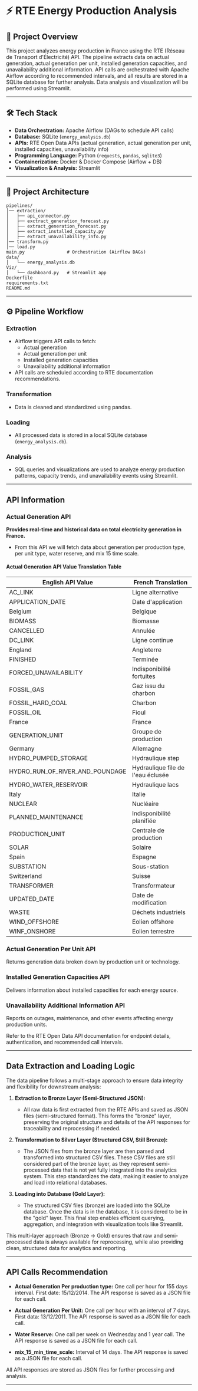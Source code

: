 # ⚡ RTE Energy Production Analysis

## 📌 Project Overview

This project analyzes energy production in France using the RTE (Réseau de Transport d'Électricité) API. The pipeline extracts data on actual generation, actual generation per unit, installed generation capacities, and unavailability additional information. API calls are orchestrated with Apache Airflow according to recommended intervals, and all results are stored in a SQLite database for further analysis. Data analysis and visualization will be performed using Streamlit.

---

## 🛠 Tech Stack

- **Data Orchestration:** Apache Airflow (DAGs to schedule API calls)
- **Database:** SQLite (`energy_analysis.db`)
- **APIs:** RTE Open Data APIs (actual generation, actual generation per unit, installed capacities, unavailability info)
- **Programming Language:** Python (`requests`, `pandas`, `sqlite3`)
- **Containerization:** Docker & Docker Compose (Airflow + DB)
- **Visualization & Analysis:** Streamlit

---

## 📂 Project Architecture

```text
pipelines/
│── extraction/
│   ├── api_connector.py
│   ├── exctract_generation_forecast.py
│   ├── extract_generation_forecast.py
│   ├── extract_installed_capacity.py
│   ├── extract_unavailability_info.py
│── transform.py
│── load.py
main.py                # Orchestration (Airflow DAGs)
data/
│   └── energy_analysis.db
Viz/
│   └── dashboard.py   # Streamlit app
Dockerfile
requirements.txt
README.md
```

---

## ⚙️ Pipeline Workflow

### Extraction

- Airflow triggers API calls to fetch:
  - Actual generation
  - Actual generation per unit
  - Installed generation capacities
  - Unavailability additional information
- API calls are scheduled according to RTE documentation recommendations.

### Transformation

- Data is cleaned and standardized using pandas.

### Loading

- All processed data is stored in a local SQLite database (`energy_analysis.db`).

### Analysis

- SQL queries and visualizations are used to analyze energy production patterns, capacity trends, and unavailability events using Streamlit.

---

## API Information

### Actual Generation API
**Provides real-time and historical data on total electricity generation in France.**
- From this API we will fetch data about generation per production type, per unit type, water reserve, and mix 15 time scale.

#### Actual Generation API Value Translation Table

| English API Value                | French Translation                           |
|----------------------------------|----------------------------------------------|
| AC_LINK                          | Ligne alternative                            |
| APPLICATION_DATE                 | Date d'application                           |
| Belgium                          | Belgique                                     |
| BIOMASS                          | Biomasse                                     |
| CANCELLED                        | Annulée                                      |
| DC_LINK                          | Ligne continue                               |
| England                          | Angleterre                                   |
| FINISHED                         | Terminée                                     |
| FORCED_UNAVAILABILITY            | Indisponibilité fortuites                    |
| FOSSIL_GAS                       | Gaz issu du charbon                          |
| FOSSIL_HARD_COAL                 | Charbon                                      |
| FOSSIL_OIL                       | Fioul                                        |
| France                           | France                                       |
| GENERATION_UNIT                  | Groupe de production                         |
| Germany                          | Allemagne                                    |
| HYDRO_PUMPED_STORAGE             | Hydraulique step                             |
| HYDRO_RUN_OF_RIVER_AND_POUNDAGE  | Hydraulique file de l'eau éclusée            |
| HYDRO_WATER_RESERVOIR            | Hydraulique lacs                             |
| Italy                            | Italie                                       |
| NUCLEAR                          | Nucléaire                                    |
| PLANNED_MAINTENANCE              | Indisponibilité planifiée                    |
| PRODUCTION_UNIT                  | Centrale de production                       |
| SOLAR                            | Solaire                                      |
| Spain                            | Espagne                                      |
| SUBSTATION                       | Sous-station                                 |
| Switzerland                      | Suisse                                       |
| TRANSFORMER                      | Transformateur                               |
| UPDATED_DATE                     | Date de modification                         |
| WASTE                            | Déchets industriels                          |
| WIND_OFFSHORE                    | Eolien offshore                              |
| WINF_ONSHORE                     | Eolien terrestre                             |

### Actual Generation Per Unit API
Returns generation data broken down by production unit or technology.

### Installed Generation Capacities API
Delivers information about installed capacities for each energy source.

### Unavailability Additional Information API
Reports on outages, maintenance, and other events affecting energy production units.

Refer to the RTE Open Data API documentation for endpoint details, authentication, and recommended call intervals.

---

## Data Extraction and Loading Logic

The data pipeline follows a multi-stage approach to ensure data integrity and flexibility for downstream analysis:

1. **Extraction to Bronze Layer (Semi-Structured JSON):**
   - All raw data is first extracted from the RTE APIs and saved as JSON files (semi-structured format). This forms the "bronze" layer, preserving the original structure and details of the API responses for traceability and reprocessing if needed.

2. **Transformation to Silver Layer (Structured CSV, Still Bronze):**
   - The JSON files from the bronze layer are then parsed and transformed into structured CSV files. These CSV files are still considered part of the bronze layer, as they represent semi-processed data that is not yet fully integrated into the analytics system. This step standardizes the data, making it easier to analyze and load into relational databases.

3. **Loading into Database (Gold Layer):**
   - The structured CSV files (bronze) are loaded into the SQLite database. Once the data is in the database, it is considered to be in the "gold" layer. This final step enables efficient querying, aggregation, and integration with visualization tools like Streamlit.

This multi-layer approach (Bronze → Gold) ensures that raw and semi-processed data is always available for reprocessing, while also providing clean, structured data for analytics and reporting.

---

## API Calls Recommendation

- **Actual Generation Per production type:** One call per hour for 155 days interval. First date: 15/12/2014. The API response is saved as a JSON file for each call.

- **Actual Generation Per Unit:** One call per hour with an interval of 7 days. First data: 13/12/2011. The API response is saved as a JSON file for each call.

- **Water Reserve:** One call per week on Wednesday and 1 year call. The API response is saved as a JSON file for each call.

- **mix_15_min_time_scale:** Interval of 14 days. The API response is saved as a JSON file for each call.

All API responses are stored as JSON files for further processing and analysis.

---
